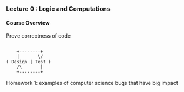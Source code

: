 ### Lecture 0 : Logic and Computations

#### Course Overview

Prove correctness of code

```

	+--------+
    |		\/
( Design | Test )
	/\       |
	+--------+
```

Homework 1: examples of computer science bugs that have big impact

